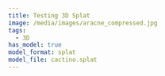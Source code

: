 ```yaml
---
title: Testing 3D Splat
image: /media/images/aracne_compressed.jpg
tags:
  - 3D
has_model: true
model_format: splat
model_file: cactino.splat
---
```

